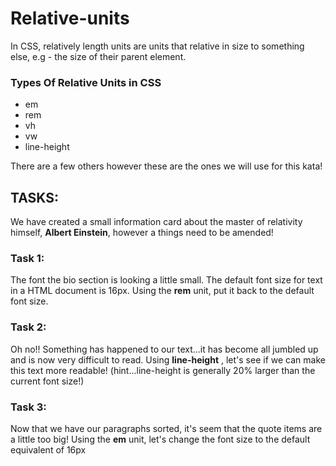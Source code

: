 # Relative-units

In CSS, relatively length units are units that relative in size to something else, e.g - the size of their parent element.

### Types Of Relative Units in CSS

- em
- rem
- vh
- vw
- line-height

There are a few others however these are the ones we will use for this kata!

## TASKS:

We have created a small information card about the master of relativity himself, **Albert Einstein**, however a things need to be amended!

### Task 1:

The font the bio section is looking a little small. The default font size for text in a HTML document is 16px. Using the **rem** unit, put it back to the default font size.

### Task 2:

Oh no!! Something has happened to our text...it has become all jumbled up and is now very difficult to read. Using **line-height** , let's see if we can make this text more readable! (hint...line-height is generally 20% larger than the current font size!)

### Task 3:

Now that we have our paragraphs sorted, it's seem that the quote items are a little too big! Using the **em** unit, let's change the font size to the default equivalent of 16px
